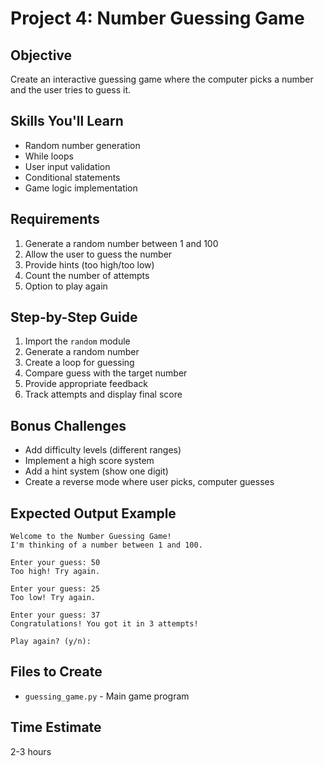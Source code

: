 # Project 4: Number Guessing Game

## Objective
Create an interactive guessing game where the computer picks a number and the user tries to guess it.

## Skills You'll Learn
- Random number generation
- While loops
- User input validation
- Conditional statements
- Game logic implementation

## Requirements
1. Generate a random number between 1 and 100
2. Allow the user to guess the number
3. Provide hints (too high/too low)
4. Count the number of attempts
5. Option to play again

## Step-by-Step Guide
1. Import the `random` module
2. Generate a random number
3. Create a loop for guessing
4. Compare guess with the target number
5. Provide appropriate feedback
6. Track attempts and display final score

## Bonus Challenges
- Add difficulty levels (different ranges)
- Implement a high score system
- Add a hint system (show one digit)
- Create a reverse mode where user picks, computer guesses

## Expected Output Example
```
Welcome to the Number Guessing Game!
I'm thinking of a number between 1 and 100.

Enter your guess: 50
Too high! Try again.

Enter your guess: 25
Too low! Try again.

Enter your guess: 37
Congratulations! You got it in 3 attempts!

Play again? (y/n):
```

## Files to Create
- `guessing_game.py` - Main game program

## Time Estimate
2-3 hours